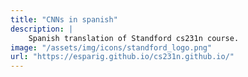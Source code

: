 ```yaml
---
title: "CNNs in spanish"
description: |
	Spanish translation of Standford cs231n course.
image: "/assets/img/icons/standford_logo.png"
url: "https://esparig.github.io/cs231n.github.io/"
---
```

